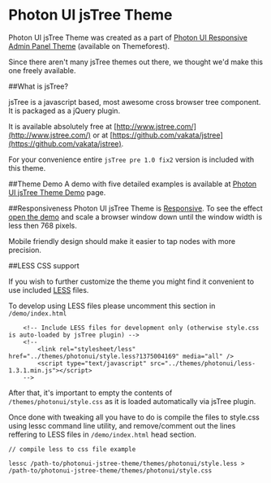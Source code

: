 Photon UI jsTree Theme
=====================

Photon UI jsTree Theme was created as a part of [Photon UI Responsive Admin Panel Theme](http://themeforest.net/item/photon-ui-responsive-admin-panel-theme/3995029) (available on Themeforest).

Since there aren't many jsTree themes out there, we thought we'd make this one freely available.

##What is jsTree?

jsTree is a javascript based, most awesome cross browser tree component. It is packaged as a jQuery plugin.

It is available absolutely free at [http://www.jstree.com/](http://www.jstree.com/) or at [https://github.com/vakata/jstree](https://github.com/vakata/jstree).

For your convenience entire `jsTree pre 1.0 fix2` version is included with this theme.

##Theme Demo
A demo with five detailed examples is available at [Photon UI jsTree Theme Demo](http://orangehilldev.com/photonui-jstree-theme/demo/) page.

##Responsiveness
Photon UI jsTree Theme is [Responsive](http://en.wikipedia.org/wiki/Responsive_web_design). To see the effect [open the demo](http://orangehilldev.com/photonui-jstree-theme/demo/) and scale a browser window down until the window width is less then 768 pixels. 

Mobile friendly design should make it easier to tap nodes with more precision.

##LESS CSS support

If you wish to further customize the theme you might find it convenient to use included [LESS](http://lesscss.org/) files. 

To develop using LESS files please uncomment this section in `/demo/index.html`

		<!-- Include LESS files for development only (otherwise style.css is auto-loaded by jsTree plugin) -->
		<!--
			<link rel="stylesheet/less" href="../themes/photonui/style.less?1375004169" media="all" />
			<script type="text/javascript" src="../themes/photonui/less-1.3.1.min.js"></script>
		-->
		
After that, it's important to empty the contents of `/themes/photonui/style.css` as it is loaded automatically via jsTree plugin.

Once done with tweaking all you have to do is compile the files to style.css using lessc command line utility, and remove/comment out the lines reffering to LESS files in `/demo/index.html` head section.

	// compile less to css file example
	
	lessc /path-to/photonui-jstree-theme/themes/photonui/style.less > /path-to/photonui-jstree-theme/themes/photonui/style.css
